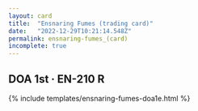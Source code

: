 ```yaml
---
layout: card
title:  "Ensnaring Fumes (trading card)"
date:   "2022-12-29T10:21:14.548Z"
permalink: ensnaring-fumes_(card)
incomplete: true
---
```


## DOA 1st &middot; EN-210 R

{% include templates/ensnaring-fumes-doa1e.html %}
